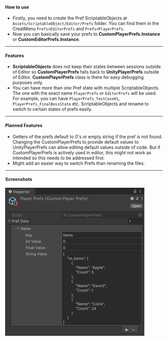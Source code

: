 #### How to use

- Firstly, you need to create the Pref ScriptableObjects at `Assets/ScriptableObject/Editor/Prefs` folder. You can find them in the CreatMenu `Prefs>EditorPrefs` and `Prefs>PlayerPrefs`.
- Now you can basically save your prefs to **CustomPlayerPrefs.Instance** or **CustomEditorPrefs.Instance**.

---------------------------------------------------------------------------------------
#### Features

- **ScriptableObjects** does not keep their states between sessions outside of Editor so **CustomPlayerPrefs** falls back to **UnityPlayerPrefs** outside of Editor. **CustomPlayerPrefs** class is there for easy debugging purposes only.
- You can have more than one Pref state with multiple ScriptableObjects. The one with the exact name `PlayerPrefs` or `EditorPrefs` will be used. For example, you can have `PlayerPrefs_TestCase01`, `PlayerPrefs_FinalBossState` etc. ScriptableObjects and rename to switch to certain states of prefs easily.

---------------------------------------------------------------------------------------
#### Planned Features

- Getters of the prefs default to 0's or empty string if the pref is not found. Changing the CustomPlayerPrefs to provide default values to UnityPlayerPrefs can allow editing default values outside of code. But if CustomPlayerPrefs is actively used in editor, this might not work as intended so this needs to be addressed first.
- Might add an easier way to switch Prefs than renaming the files.

---------------------------------------------------------------------------------------
#### Screenshots
![](screenshots/image.png)
